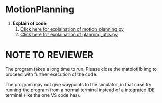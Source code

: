 # **MotionPlanning**
1. **Explain of code**
      1. [Click here for explaination of motion_planning.py](https://github.com/sparklytopaz/MotionPlanning/blob/master/motion_planning.md)
      2. [Click here for explaination of  planning_utils.py](https://github.com/sparklytopaz/MotionPlanning/blob/master/planningalgo.md)
      
# **NOTE TO REVIEWER**

The program takes a long time to run. Please close the matplotlib img to proceed with further execution of the code.

The program may not give waypoints to the simulator, in that case try running the program from a normal terminal instead of a integrated IDE terminal (like the one VS code has). 


